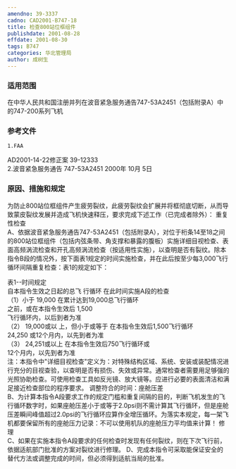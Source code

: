 ```yaml
---
amendno: 39-3337  
cadno: CAD2001-B747-18  
title: 检查800站位框组件  
publishdate: 2001-08-28  
effdate: 2001-08-30  
tags: B747  
categories: 华北管理局  
author: 成树生  
---
```

  
### 适用范围  
在中华人民共和国注册并列在波音紧急服务通告747-53A2451（包括附录A）中的747-200系列飞机  
  
<!--more-->  
### 参考文件  
    1.FAA  
AD2001-14-22修正案 39-12333  
    2.波音紧急服务通告 747-53A2451 2000年 10月 5日  
  
### 原因、措施和规定  
为防止800站位框组件产生疲劳裂纹，此疲劳裂纹会扩展并将框彻底切断，从而导致蒙皮裂纹发展并造成飞机快速释压，要求完成下述工作（已完成者除外）： 重复性检查  
    A、依据波音紧急服务通告747-53A2451（包括附录A），对位于桁条14至18之间的800站位框组件（包括内弦条带、角支撑和暴露的腹板）实施详细目视检查、表面高频涡流检查和开孔高频涡流检查（按适用性实施），以查明是否有裂纹。除本指令B段的情况外，按下面表1规定的时间实施检查，并在此后按至少每3,000飞行循环间隔重复检查：表1的规定如下：  
  
   表1--时间规定  
自本指令生效之日起的总飞 行循环 在此时间实施A段的检查  
（1）小于 19,000  在累计达到19,000总飞行循环  
之前，或在本指令生效后 1,500  
飞行循环内，以后到者为准  
（2） 19,000或以 上，但小于或等于 在本指令生效后1,500飞行循环  
24,250 或12个月内，以先到者为准  
（3） 24,251或以上 在本指令生效后750飞行循环或  
12个月内，以先到者为准  
    注：本指令中"详细目视检查"定义为：对特殊结构区域、系统、安装或装配情况进行充分的目视查验，以查明是否有损伤、失效或异常。通常检查者需要用足够强的光照协助检查。可使用检查工具如反光镜、放大镜等。应进行必要的表面清洁和满足接近检查部位的程序要求。 调整符合的时间：座舱压差  
    B、为计算本指令A段要求工作的规定门槛和重复间隔的目的，判断飞机发生的飞行循环数字时，如果座舱压差小于或等于2.0psi则不需计算其飞行循环，但是座舱压差瞬间峰值超过2.0psi的飞行循环应算作全增压循环。为落实本规定，每一架飞机都要保留所有的座舱压力记录：不可以使用机队的座舱压力平均值来计算！ 修理  
    C、如果在实施本指令A段要求的任何检查时发现有任何裂纹，则在下次飞行前，依据适航部门批准的方案对裂纹进行修理。     D、完成本指令可采取能保证安全的替代方法或调整完成的时间，但必须得到适航当局的批准。  
